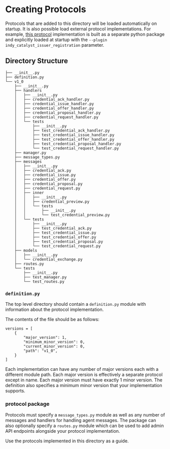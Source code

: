 # Creating Protocols

Protocols that are added to this directory will be loaded automatically on startup. It is also possible load external protocol implementations. For example, [this protocol](https://github.com/bcgov/aries-vcr/tree/main/server/message_families/issuer_registration) implementation is built as a separate python package and explicitly loaded at startup with the `--plugin indy_catalyst_issuer_registration` parameter.

## Directory Structure

```
├── __init__.py
├── definition.py
└── v1_0
    ├── __init__.py
    ├── handlers
    │   ├── __init__.py
    │   ├── credential_ack_handler.py
    │   ├── credential_issue_handler.py
    │   ├── credential_offer_handler.py
    │   ├── credential_proposal_handler.py
    │   ├── credential_request_handler.py
    │   └── tests
    │       ├── __init__.py
    │       ├── test_credential_ack_handler.py
    │       ├── test_credential_issue_handler.py
    │       ├── test_credential_offer_handler.py
    │       ├── test_credential_proposal_handler.py
    │       └── test_credential_request_handler.py
    ├── manager.py
    ├── message_types.py
    ├── messages
    │   ├── __init__.py
    │   ├── credential_ack.py
    │   ├── credential_issue.py
    │   ├── credential_offer.py
    │   ├── credential_proposal.py
    │   ├── credential_request.py
    │   ├── inner
    │   │   ├── __init__.py
    │   │   ├── credential_preview.py
    │   │   └── tests
    │   │       ├── __init__.py
    │   │       └── test_credential_preview.py
    │   └── tests
    │       ├── __init__.py
    │       ├── test_credential_ack.py
    │       ├── test_credential_issue.py
    │       ├── test_credential_offer.py
    │       ├── test_credential_proposal.py
    │       └── test_credential_request.py
    ├── models
    │   ├── __init__.py
    │   └── credential_exchange.py
    ├── routes.py
    └── tests
        ├── __init__.py
        ├── test_manager.py
        └── test_routes.py
```

### `definition.py`

The top level directory should contain a `definition.py` module with information about the protocol implementation.

The contents of the file should be as follows:

```
versions = [
    {
        "major_version": 1,
        "minimum_minor_version": 0,
        "current_minor_version": 0,
        "path": "v1_0",
    }
]
```

Each implementation can have any number of major versions each with a different module path. Each major version is effectively a separate protocol except in name. Each major version must have exactly 1 minor version. The definition also specifies a minimum minor version that your implementation supports.

### protocol package

Protocols must specify a `message_types.py` module as well as any number of messages and handlers for handling agent messages. The package can also optionally specify a `routes.py` module which can be used to add admin API endpoints alongside your protocol implementation.

Use the protocols implemented in this directory as a guide.
